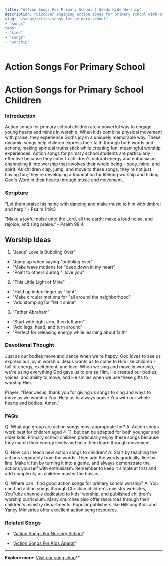```yaml
---
title: "Action Songs For Primary School | Seeds Kids Worship"
description: "Discover engaging action songs for primary school with easy motions and biblical lessons. Perfect for children's worship, Sunday school, and family devotions."
slug: "/songs/action-songs-for-primary-school"
- "songs"
tags:
- "kids"
- "songs"
- "worship"
---
```


# Action Songs For Primary School

# Action Songs for Primary School Children

### Introduction
Action songs for primary school children are a powerful way to engage young hearts and minds in worship. When kids combine physical movement with praise, they experience God's joy in a uniquely memorable way. These dynamic songs help children express their faith through both words and actions, making spiritual truths stick while creating fun, meaningful worship experiences. Action songs for primary school students are particularly effective because they cater to children's natural energy and enthusiasm, channeling it into worship that involves their whole being - body, mind, and spirit. As children clap, jump, and move to these songs, they're not just having fun; they're developing a foundation for lifelong worship and hiding God's Word in their hearts through music and movement.

### Scripture
"Let them praise his name with dancing and make music to him with timbrel and harp." - Psalm 149:3

"Make a joyful noise unto the Lord, all the earth: make a loud noise, and rejoice, and sing praise." - Psalm 98:4

## Worship Ideas
1. "Jesus' Love is Bubbling Over"
- "Jump up when saying "bubbling over"
- "Make wave motions for "deep down in my heart"
- "Point to others during "I love you"

2. "This Little Light of Mine"
- "Hold up index finger as "light"
- "Make circular motions for "all around the neighborhood"
- "Add stomping for "let it shine"

3. "Father Abraham"
- "Start with right arm, then left arm"
- "Add legs, head, and turn around"
- "Perfect for releasing energy while learning about faith"

### Devotional Thought
Just as our bodies move and dance when we're happy, God loves to see us express our joy in worship. Jesus wants us to come to Him like children - full of energy, excitement, and love. When we sing and move in worship, we're using everything God gave us to praise Him. He created our bodies, voices, and ability to move, and He smiles when we use these gifts to worship Him.

Prayer: "Dear Jesus, thank you for giving us songs to sing and ways to move as we worship You. Help us to always praise You with our whole hearts and bodies. Amen."

### FAQs

Q: What age group are action songs most appropriate for?
A: Action songs work best for children aged 4-11, but can be adapted for both younger and older kids. Primary school children particularly enjoy these songs because they match their energy levels and help them learn through movement.

Q: How can I teach new action songs to children?
A: Start by teaching the actions separately from the words. Then add the words gradually, line by line. Make it fun by turning it into a game, and always demonstrate the actions yourself with enthusiasm. Remember to keep it simple at first and add complexity as children master the basics.

Q: Where can I find good action songs for primary school worship?
A: You can find action songs through Christian children's ministry websites, YouTube channels dedicated to kids' worship, and published children's worship curriculum. Many churches also offer resources through their children's ministry departments. Popular publishers like Hillsong Kids and Yancy Ministries offer excellent action song resources.

### Related Songs

- "[Action Songs For Nursery School](/songs/action-songs-for-nursery-school/)"

- "[Action Songs For Kids Aparat](/songs/action-songs-for-kids-aparat/)"

---

**Explore more:** [Visit our song shop](https://seedskidsworship.com/shop)**

<!-- Schema Markup -->
<script type="application/ld+json">
{
  "@context": "https://schema.org",
  "@type": "MusicRecording",
  "name": "Action Songs For Primary School",
  "byArtist": {
    "@type": "MusicGroup",
    "name": "Seeds Kids Worship"
  },
  "isFamilyFriendly": true,
  "url": "https://seedskidsworship.com/songs/action-songs-for-primary-school/"
}
</script>